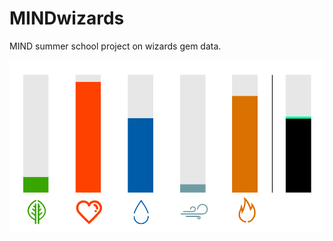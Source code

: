 # MINDwizards

MIND summer school project on wizards gem data. 

![blah](exampleWizardScreenshot.png)
